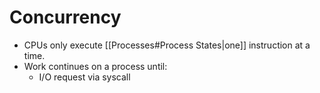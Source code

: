 # Concurrency

- CPUs only execute [[Processes#Process States|one]] instruction at a time.
- Work continues on a process until:
	- I/O request via syscall
